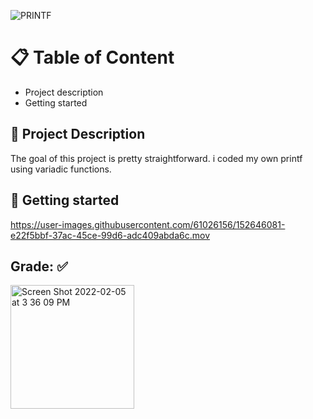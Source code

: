 ![PRINTF](https://user-images.githubusercontent.com/61026156/151670443-151cda0d-7b93-4cdd-98dd-526da6c13c34.gif)
# :clipboard: Table of Content
- Project description
- Getting started
## :page_facing_up: Project Description
The goal of this project is pretty straightforward. i coded my own printf using variadic functions.
## :100: Getting started

https://user-images.githubusercontent.com/61026156/152646081-e22f5bbf-37ac-45ce-99d6-adc409abda6c.mov
## Grade: :white_check_mark:

<img width="198" alt="Screen Shot 2022-02-05 at 3 36 09 PM" src="https://user-images.githubusercontent.com/61026156/152646222-31264978-cad4-4a62-ba30-c01cf7e6e483.png">
